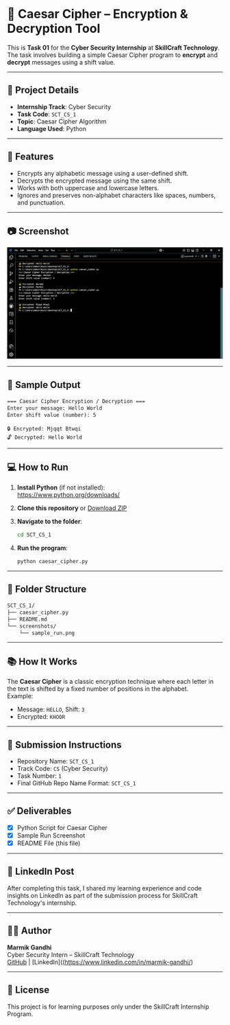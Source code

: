 # 🔐 Caesar Cipher – Encryption & Decryption Tool

This is **Task 01** for the **Cyber Security Internship** at **SkillCraft Technology**.  
The task involves building a simple Caesar Cipher program to **encrypt** and **decrypt** messages using a shift value.

---

## 📌 Project Details

- **Internship Track**: Cyber Security
- **Task Code**: `SCT_CS_1`
- **Topic**: Caesar Cipher Algorithm
- **Language Used**: Python

---

## 🚀 Features

- Encrypts any alphabetic message using a user-defined shift.
- Decrypts the encrypted message using the same shift.
- Works with both uppercase and lowercase letters.
- Ignores and preserves non-alphabet characters like spaces, numbers, and punctuation.

---

## 📷 Screenshot

![Sample Output](screenshots/sample_run.png)

---

## 🧪 Sample Output

```plaintext
=== Caesar Cipher Encryption / Decryption ===
Enter your message: Hello World
Enter shift value (number): 5

🔒 Encrypted: Mjqqt Btwqi
🔓 Decrypted: Hello World
```

---

## 💻 How to Run

1. **Install Python** (if not installed):  
   https://www.python.org/downloads/

2. **Clone this repository** or [Download ZIP](https://github.com/MarmikGandhi/SCT_CS_1)

3. **Navigate to the folder**:
   ```bash
   cd SCT_CS_1
   ```

4. **Run the program**:
   ```bash
   python caesar_cipher.py
   ```

---

## 📁 Folder Structure

```
SCT_CS_1/
├── caesar_cipher.py
├── README.md
└── screenshots/
    └── sample_run.png
```

---

## 📚 How It Works

The **Caesar Cipher** is a classic encryption technique where each letter in the text is shifted by a fixed number of positions in the alphabet.  
Example:  
- Message: `HELLO`, Shift: `3`  
- Encrypted: `KHOOR`

---

## 🔗 Submission Instructions

- Repository Name: `SCT_CS_1`
- Track Code: `CS` (Cyber Security)
- Task Number: `1`
- Final GitHub Repo Name Format: `SCT_CS_1`

---

## ✅ Deliverables

- [x] Python Script for Caesar Cipher
- [x] Sample Run Screenshot
- [x] README File (this file)

---

## 📢 LinkedIn Post

After completing this task, I shared my learning experience and code insights on LinkedIn as part of the submission process for SkillCraft Technology's internship.

---

## 👨‍💻 Author

**Marmik Gandhi**  
Cyber Security Intern – SkillCraft Technology  
[GitHub](https://github.com/MarmikGandhi) | [LinkedIn]((https://www.linkedin.com/in/marmik-gandhi/)

---

## 🏁 License

This project is for learning purposes only under the SkillCraft Internship Program.
